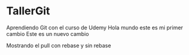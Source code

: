 # TallerGit
Aprendiendo Git con el curso de Udemy
Hola mundo este es mi primer cambio
Este es un nuevo cambio

Mostrando el pull con rebase y sin rebase
